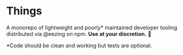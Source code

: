 # Things

A monorepo of lightweight and poorly\* maintained developer tooling distributed via @eezing on npm. **Use at your discretion.** 😬

\*Code should be clean and working but tests are optional.
